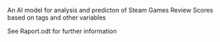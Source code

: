 An AI model for analysis and predicton of Steam Games Review Scores based on tags and other variables

See Raport.odt for further information
